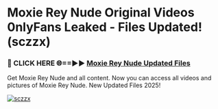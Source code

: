 # Moxie Rey Nude Original Videos 0nlyFans Leaked - Files Updated! (sczzx)

<h3>🔴 CLICK HERE 🌐==►► <a href="https://tinyurl.com/yrmya6cz" rel="nofollow">Moxie Rey Nude Updated Files</a></h3>

Get Moxie Rey Nude and all content. Now you can access all videos and pictures of Moxie Rey Nude. New Updated Files 2025!

[![sczzx](https://i.imgur.com/FMdXYCs.gif)](https://tinyurl.com/yrmya6cz)

